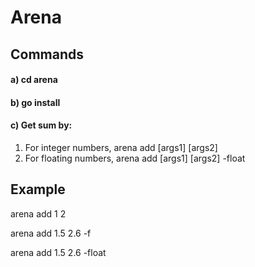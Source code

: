 # Arena

## Commands

#### a) cd arena

#### b) go install

#### c) Get sum by:
1. For integer numbers, arena add [args1] [args2]
2. For floating numbers, arena add [args1] [args2] -float

## Example
 arena add 1 2

 arena add 1.5 2.6 -f

 arena add 1.5 2.6 -float